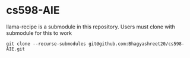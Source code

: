 # cs598-AIE

llama-recipe is a submodule in this repository. Users must clone with submodule for this to work  

```
git clone --recurse-submodules git@github.com:Bhagyashreet20/cs598-AIE.git 
```



